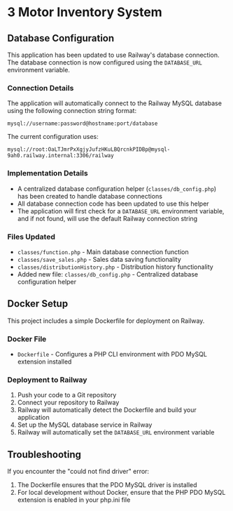 # 3 Motor Inventory System

## Database Configuration

This application has been updated to use Railway's database connection. The database connection is now configured using the `DATABASE_URL` environment variable.

### Connection Details

The application will automatically connect to the Railway MySQL database using the following connection string format:

```
mysql://username:password@hostname:port/database
```

The current configuration uses:

```
mysql://root:OaLTJmrPxXgjyJufzHKuLBQrcnkPIDBp@mysql-9ah0.railway.internal:3306/railway
```

### Implementation Details

- A centralized database configuration helper (`classes/db_config.php`) has been created to handle database connections
- All database connection code has been updated to use this helper
- The application will first check for a `DATABASE_URL` environment variable, and if not found, will use the default Railway connection string

### Files Updated

- `classes/function.php` - Main database connection function
- `classes/save_sales.php` - Sales data saving functionality
- `classes/distributionHistory.php` - Distribution history functionality
- Added new file: `classes/db_config.php` - Centralized database configuration helper

## Docker Setup

This project includes a simple Dockerfile for deployment on Railway.

### Docker File

- `Dockerfile` - Configures a PHP CLI environment with PDO MySQL extension installed

### Deployment to Railway

1. Push your code to a Git repository
2. Connect your repository to Railway
3. Railway will automatically detect the Dockerfile and build your application
4. Set up the MySQL database service in Railway
5. Railway will automatically set the `DATABASE_URL` environment variable

## Troubleshooting

If you encounter the "could not find driver" error:

1. The Dockerfile ensures that the PDO MySQL driver is installed
2. For local development without Docker, ensure that the PHP PDO MySQL extension is enabled in your php.ini file